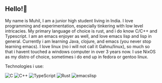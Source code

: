 ## Hello!👋

My name is Muhil, I am a junior high student living in India. I love programming and experimentation, especially tinkering with low level intricacies. My primary language of choice is rust, and i do know C/C++ and Typescript. I am an emacs enjoyer as well, and love emacs lisp and lisp in general. Currently i am learning Java, clojure, and emacs (you never stop learning emacs). I love linux (no i will not call it Gahnu/linux), so much so that i havent touched a windows computer in over 3 years now. I use NixOS as my distro of choice, sometimes i do end up in fedora or gentoo linux.

Technologies i use:
 
![C](https://img.shields.io/badge/-000000?style=for-the-badge&logo=C&logoColor=white)
![C++](https://img.shields.io/badge/++-000000?style=for-the-badge&logo=C&logoColor=white)
![TypeScript](https://img.shields.io/badge/typescript-%23007ACC.svg?style=for-the-badge&logo=typescript&logoColor=white)
![Rust](https://img.shields.io/badge/Rust-000000?style=for-the-badge&logo=rust&logoColor=white)
![emacslisp](https://img.shields.io/badge/emacslisp-5e5086?style=for-the-badge&logo=lisp&logoColor=white)
